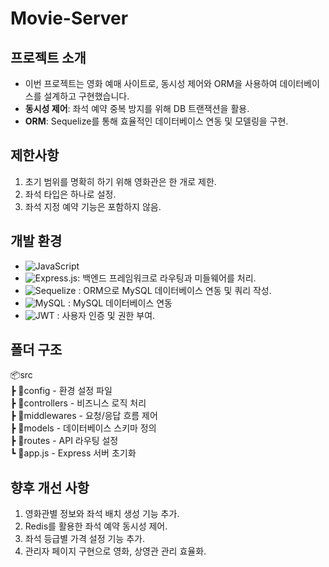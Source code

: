# Movie-Server

## 프로젝트 소개

- 이번 프로젝트는 영화 예매 사이트로, 동시성 제어와 ORM을 사용하여 데이터베이스를 설계하고 구현했습니다.
- **동시성 제어**: 좌석 예약 중복 방지를 위해 DB 트랜잭션을 활용.
- **ORM**: Sequelize를 통해 효율적인 데이터베이스 연동 및 모델링을 구현.

## 제한사항

1. 초기 범위를 명확히 하기 위해 영화관은 한 개로 제한.
2. 좌석 타입은 하나로 설정.
3. 좌석 지정 예약 기능은 포함하지 않음.

## 개발 환경

- ![JavaScript](https://img.shields.io/badge/javascript-%23323330.svg?style=for-the-badge&logo=javascript&logoColor=%23F7DF1E)
- ![Express.js](https://img.shields.io/badge/express.js-%23404d59.svg?style=for-the-badge&logo=express&logoColor=%2361DAFB): 백엔드 프레임워크로 라우팅과 미들웨어를 처리.
- ![Sequelize](https://img.shields.io/badge/Sequelize-52B0E7?style=for-the-badge&logo=Sequelize&logoColor=white) : ORM으로 MySQL 데이터베이스 연동 및 쿼리 작성.
- ![MySQL](https://img.shields.io/badge/mysql-4479A1.svg?style=for-the-badge&logo=mysql&logoColor=white) : MySQL 데이터베이스 연동 
- ![JWT](https://img.shields.io/badge/JWT-black?style=for-the-badge&logo=JSON%20web%20tokens) : 사용자 인증 및 권한 부여. 

## 폴더 구조

📦src  
 ┣ 📂config - 환경 설정 파일  
 ┣ 📂controllers - 비즈니스 로직 처리  
 ┣ 📂middlewares - 요청/응답 흐름 제어  
 ┣ 📂models - 데이터베이스 스키마 정의  
 ┣ 📂routes - API 라우팅 설정  
 ┗ 📜app.js - Express 서버 초기화  

## 향후 개선 사항

1. 영화관별 정보와 좌석 배치 생성 기능 추가.
2. Redis를 활용한 좌석 예약 동시성 제어.
3. 좌석 등급별 가격 설정 기능 추가.
4. 관리자 페이지 구현으로 영화, 상영관 관리 효율화.
